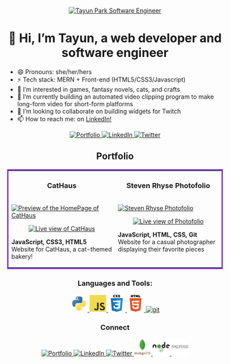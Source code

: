 <p align="center">
  <a target="_blank" href="https://tayunpark.netlify.app/">
  <img height="200" alt="Tayun Park Software Engineer" src="https://github.com/user-attachments/assets/be4860a9-4fcb-41fc-a955-07a538a88331">  
  </a>
</p>
<h1 align="center">👋 Hi, I’m Tayun, a web developer and software engineer </h1>
<ul>
  <li>😄 Pronouns: she/her/hers</li>
  <li>⚡ Tech stack: MERN + Front-end (HTML5/CSS3/Javascript)</li>
  <li>👀 I’m interested in games, fantasy novels, cats, and crafts</li>
  <li>🌱 I’m currently building an automated video clipping program to make long-form video for short-form platforms</li>
  <li>💞️ I’m looking to collaborate on building widgets for Twitch</li>
  <li>📫 How to reach me: on <a href="https://www.linkedin.com/in/tayun-park/">LinkedIn!</a></li>
</ul>


<p align="center"> 
  <a href="https://tayunpark.netlify.app/" target="_blank">
    <img src="https://img.shields.io/badge/Portfolio-rgb(221%2C228%2C183)?style=for-the-badge&logoColor=%23DDE4B7" alt="Portfolio">
  </a>
  <a href="https://www.linkedin.com/in/tayun-park/">
    <img src="https://img.shields.io/badge/LinkedIn-rgb(169%2C133%2C102)?style=for-the-badge&logoColor=%23DDE4B7"  alt="LinkedIn">
  </a>
  <a href="https://twitter.com/TayunCodes" target="_blank">
    <img src="https://img.shields.io/badge/Twitter/X-rgb(221%2C228%2C183)?style=for-the-badge&logoColor=%23DDE4B7" alt="Twitter">
  </a> 
</p>

<h2 align="center">Portfolio</h2>
<table bordercolor="#7b31c4">
  <tr>
    <td width="50%" valign="top">
      <h3 align="center">CatHaus</h3>
        <br/>
        <a target="_blank" href="https://cathaus.netlify.app/">
          <img src="https://github.com/user-attachments/assets/63d6dd47-4797-40f2-baba-e67c357d9943" width="100%" alt="Preview of the HomePage of CatHaus"/>
        </a>
        <br/>
        <p align="center">
          <a href="https://cathaus.netlify.app/" target="_blank">
            <img src="https://img.shields.io/badge/Live-rgb(221%2C228%2C183)?style=for-the-badge&logoColor=%23DDE4B7" alt="Live view of CatHaus"/>
          </a>  
<!--           <a href="https://cathaus.netlify.app/" target="_blank">
            <img src="https://img.shields.io/badge/Github-rgb(169%2C133%2C102)?style=for-the-badge&logoColor=%23DDE4B7"/>
          </a> -->
      </p>
        <p><strong>JavaScript, CSS3, HTML5</strong><br>Website for CatHaus, a cat-themed bakery!</p>
    </td>
    <td width="50%" valign="top">
      <h3 align="center">Steven Rhyse Photofolio</h3>
        <br/>
      <a target="_blank" href="https://stevenrhyse.netlify.app/">
            <img src="https://github.com/user-attachments/assets/1e3bdd23-874c-4760-98be-42337e4ab4d0" width="100%"  alt="Steven Rhyse Photofolio"/>
        </a>
        <p align="center">
          <a href="https://stevenrhyse.netlify.app/" target="_blank">
            <img src="https://img.shields.io/badge/Live-rgb(221%2C228%2C183)?style=for-the-badge&logoColor=%23DDE4B7" alt="Live view of Photofolio"/>
          </a>  
<!--           <a href="https://stevenrhyse.netlify.app/" target="_blank">
            <img src="https://img.shields.io/badge/Github-rgb(169%2C133%2C102)?style=for-the-badge&logoColor=%23DDE4B7"/>
          </a> -->
        </p>
        <p><strong>JavaScript, HTML, CSS, Git</strong><br>Website for a casual photographer displaying their favorite pieces</p>
    </td>
  </tr>
</table>

<h3 align="center">Languages and Tools:</h3>
<p align="center"> 
  <a href="https://www.python.org" target="_blank" rel="noreferrer"> 
    <img src="https://raw.githubusercontent.com/devicons/devicon/master/icons/python/python-original.svg" alt="python" width="40" height="40"/> 
  </a> 
  <a href="https://developer.mozilla.org/en-US/docs/Web/JavaScript" target="_blank" rel="noreferrer"> 
    <img src="https://raw.githubusercontent.com/devicons/devicon/master/icons/javascript/javascript-original.svg" alt="javascript" width="40" height="40"/> 
  </a> 
  <a href="https://www.w3schools.com/css/" target="_blank" rel="noreferrer"> 
    <img src="https://raw.githubusercontent.com/devicons/devicon/master/icons/css3/css3-original-wordmark.svg" alt="css3" width="40" height="40"/> 
  </a> 
  <a href="https://www.w3.org/html/" target="_blank" rel="noreferrer"> 
    <img src="https://raw.githubusercontent.com/devicons/devicon/master/icons/html5/html5-original-wordmark.svg" alt="html5" width="40" height="40"/> 
  </a> 
  <a href="https://git-scm.com/" target="_blank" rel="noreferrer"> 
    <img src="https://www.vectorlogo.zone/logos/git-scm/git-scm-icon.svg" alt="git" width="40" height="40"/> 
  </a> 
</p>

<h3 align="center">Connect</h3>
<p align="center"> 
  <a href="https://tayunpark.netlify.app/" target="_blank">
    <img src="https://img.shields.io/badge/Portfolio-rgb(221%2C228%2C183)?style=for-the-badge&logoColor=%23DDE4B7" alt="Portfolio">
  </a>
  <a href="https://www.linkedin.com/in/tayun-park/">
    <img src="https://img.shields.io/badge/LinkedIn-rgb(169%2C133%2C102)?style=for-the-badge&logoColor=%23DDE4B7"  alt="LinkedIn">
  </a>
  <a href="https://twitter.com/TayunCodes" target="_blank">
    <img src="https://img.shields.io/badge/Twitter/X-rgb(221%2C228%2C183)?style=for-the-badge&logoColor=%23DDE4B7" alt="Twitter" />
  </a>
  <a href="<MongoDB_URL>" target="_blank" rel="noreferrer">
    <img src="https://raw.githubusercontent.com/devicons/devicon/master/icons/mongodb/mongodb-original-wordmark.svg" alt="MongoDB" width="40" height="40"/>
  </a>
  <a href="<Node.js_URL>" target="_blank" rel="noreferrer">
    <img src="https://raw.githubusercontent.com/devicons/devicon/master/icons/nodejs/nodejs-original-wordmark.svg" alt="Node.js" width="40" height="40"/>
  </a>
  <a href="<Express.js_URL>" target="_blank" rel="noreferrer">
    <img src="https://raw.githubusercontent.com/devicons/devicon/master/icons/express/express-original-wordmark.svg" alt="Express.js" width="40" height="40"/>
  </a>
</p>
<!---Tayun-Codes/Tayun-Codes is a ✨ special ✨ repository because its `README.md` (this file) appears on your GitHub profile.
You can click the Preview link to take a look at your changes.--->
